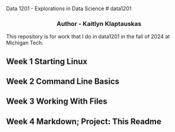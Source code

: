 Data 1201 - Explorations in Data Science # data1201
<h3 align="center">Author - Kaitlyn Klaptauskas</h3>
This repository is for work that I do in data1201 in the fall of 2024 at Michigan Tech.

Week 1
Starting Linux
-
Week 2
Command Line Basics
-
Week 3
Working With Files
-
Week 4
Markdown;
Project: This Readme
-



